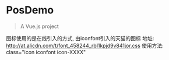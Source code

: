 # PosDemo

> A Vue.js project

图标使用的是在线引入的方式, 由iconfont引入的天猫的图标
地址: http://at.alicdn.com/t/font_458244_rbl1kpjd9v841jor.css
使用方法: class="icon iconfont icon-XXXX"
